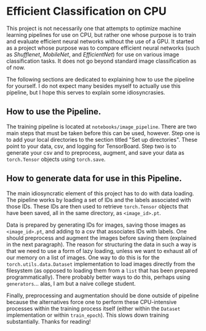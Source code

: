 # Efficient Classification on CPU
This project is not necessarily one that attempts to optimize machine learning pipelines for use on 
CPU, but rather one whose purpose is to train and evaluate efficient neural networks without the use 
of a GPU. It started as a project whose purpose was to compare efficient neural networks (such as 
*Shufflenet*, *MobileNet*, and *EfficientNet*) for use on various image classification tasks. It does 
not go beyond standard image classification as of now.

The following sections are dedicated to explaining how to use the pipeline for yourself. I do not 
expect many besides myself to actually use this pipeline, but I hope this serves to explain some 
idiosyncrasies.

## How to use the Pipeline.
The training pipeline is located at `notebooks/image_pipeline`. There are two main steps that must 
be taken before this can be used, however. Step one is to add your local directories to the section 
titled "Set up directories". These point to your data, csv, and logging for TensorBoard. Step two is 
to generate your csv and to preprocess, augment, and save your data as `torch.Tensor` objects using 
`torch.save`.

## How to generate data for use in this Pipeline.
The main idiosyncratic element of this project has to do with data loading. The pipeline works by 
loading a set of IDs and the labels associated with those IDs. These IDs are then used to retrieve 
`torch.Tensor` objects that have been saved, all in the same directory, as `<image_id>.pt`.

Data is prepared by generating IDs for images, saving those images as `<image_id>.pt`, and adding to 
a csv that associates IDs with labels. One should preprocess and augment the images before saving 
them (explained in the next paragraph). The reason for structuring the data in such a way is that we 
need to use a form of lazy loading, unless we want to exhaust all of our memory on a list of images. 
One way to do this is for the `torch.utils.data.Dataset` implementation to load images directly from 
the filesystem (as opposed to loading them from a `list` that has been prepared programmatically). 
There probably better ways to do this, perhaps using `generators`... alas, I am but a naive college 
student.

Finally, preprocessing and augmentation should be done outside of pipeline because the alternatives 
force one to perform these CPU-intensive processes within the training process itself (either within 
the `Dataset` implementation or within `train_epoch`). This slows down training substantially.
Thanks for reading!
